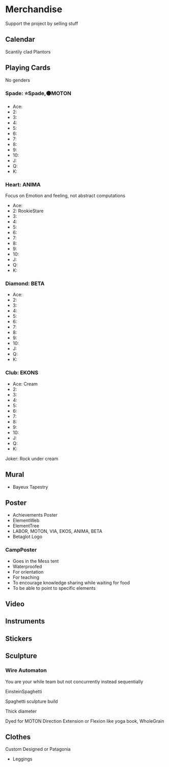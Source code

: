 # Merchandise

Support the project by selling stuff

## Calendar

Scantily clad Plantors

## Playing Cards

No genders

### <motor>Spade: ⭐<labor>Spade</labor>,🟠<motor>MOTON</motor></motor>

- Ace:
- 2:
- 3:
- 4:
- 5:
- 6:
- 7:
- 8:
- 9:
- 10:
- J:
- Q:
- K:

### <anima>Heart: ANIMA</anima>

Focus on Emotion and feeling, not abstract computations

- Ace:
- 2: RookieStare
- 3:
- 4:
- 5:
- 6:
- 7:
- 8:
- 9:
- 10:
- J:
- Q:
- K:

### <via>Diamond: BETA</via>

- Ace:
- 2:
- 3:
- 4:
- 5:
- 6:
- 7:
- 8:
- 9:
- 10:
- J:
- Q:
- K:

### <ekos>Club: EKONS</ekos>

- Ace: Cream
- 2:
- 3:
- 4:
- 5:
- 6:
- 7:
- 8:
- 9:
- 10:
- J:
- Q:
- K:

Joker: Rock under cream

## Mural

- Bayeux Tapestry

## Poster

- Achievements Poster
- ElementWeb
- ElementTree
- LABOR, MOTON, VIA, EKOS, ANIMA, BETA
- Betaglot Logo

### CampPoster

- Goes in the Mess tent
- Waterproofed
- For orientation
- For teaching
- To encourage knowledge sharing while waiting for food
- To be able to point to specific elements

## Video

## Instruments

## Stickers

## Sculpture

### Wire Automaton

You are your while team but not concurrently instead sequentially

EinsteinSpaghetti

Spaghetti sculpture build

Thick diameter

Dyed for MOTON Direction Extension or Flexion like yoga book,
 WholeGrain

## Clothes

Custom Designed or Patagonia

- Leggings
